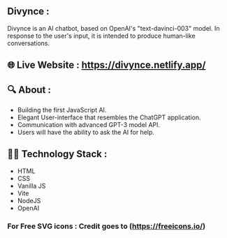 ## Divynce :
Divynce is an AI chatbot, based on OpenAI's "text-davinci-003" model. In response to the user's input, it is intended to produce human-like conversations.

## 🌐 Live Website : https://divynce.netlify.app/

## 🔍 About :
- Building the first JavaScript AI.
- Elegant User-interface that resembles the ChatGPT application.
- Communication with advanced GPT-3 model API.
- Users will have the ability to ask the AI for help.

## 👨‍💻 Technology Stack :
- HTML
- CSS
- Vanilla JS
- Vite
- NodeJS
- OpenAI


### For Free SVG icons : Credit goes to (https://freeicons.io/)
